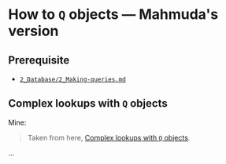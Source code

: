 # How to `Q` objects — Mahmuda's version

## Prerequisite

- [`2_Database/2_Making-queries.md`](../Django—Documentation/2_Database/2_Making-queries.md)

## Complex lookups with `Q` objects

Mine:
> Taken from here, [Complex lookups with `Q` objects](https://docs.djangoproject.com/en/5.0/topics/db/queries/#complex-lookups-with-q-objects).

...
